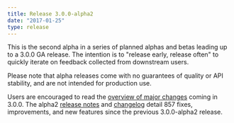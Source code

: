 ```yaml
---
title: Release 3.0.0-alpha2
date: "2017-01-25"
type: release
---
```

<!---
  Licensed under the Apache License, Version 2.0 (the "License");
  you may not use this file except in compliance with the License.
  You may obtain a copy of the License at

   http://www.apache.org/licenses/LICENSE-2.0

  Unless required by applicable law or agreed to in writing, software
  distributed under the License is distributed on an "AS IS" BASIS,
  WITHOUT WARRANTIES OR CONDITIONS OF ANY KIND, either express or implied.
  See the License for the specific language governing permissions and
  limitations under the License. See accompanying LICENSE file.
-->

This is the second alpha in a series of planned alphas and betas leading up to a 3.0.0 GA release. The intention is to "release early, release often" to quickly iterate on feedback collected from downstream users.

Please note that alpha releases come with no guarantees of quality or API stability, and are not intended for production use.

Users are encouraged to read the [overview of major changes](https://hadoop.apache.org/docs/r3.0.0-alpha2/index.html) coming
in 3.0.0. The alpha2 [release notes](https://hadoop.apache.org/docs/r3.0.0-alpha2/hadoop-project-dist/hadoop-common/release/3.0.0-alpha2/RELEASENOTES.3.0.0-alpha2.html)
and [changelog](https://hadoop.apache.org/docs/r3.0.0-alpha2/hadoop-project-dist/hadoop-common/release/3.0.0-alpha2/CHANGES.3.0.0-alpha2.html) detail 857 fixes, improvements, and new features since the previous 3.0.0-alpha2 release.
